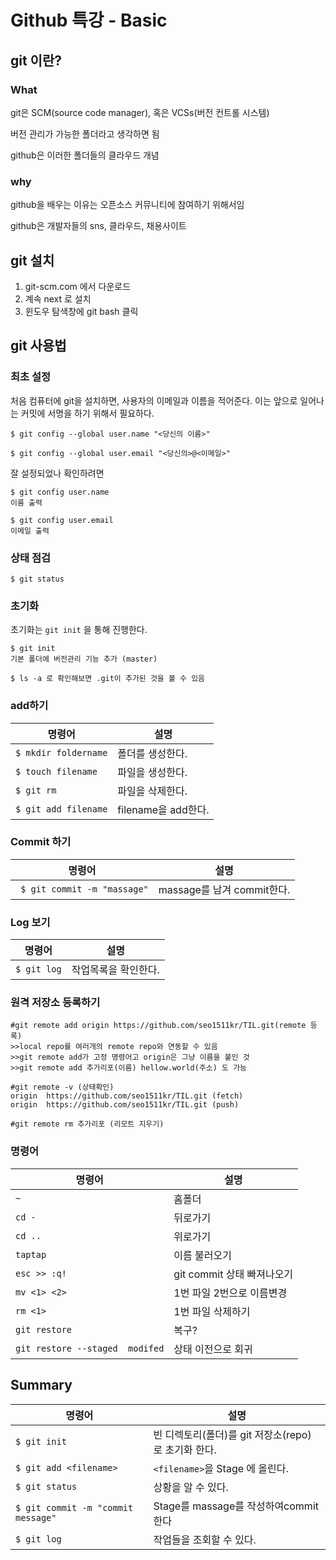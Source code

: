 # Github 특강 - Basic

## git 이란?

### What

git은 SCM(source code manager), 혹은 VCSs(버전 컨트롤 시스템)

버전 관리가 가능한 폴더라고 생각하면 됨

github은 이러한 폴더들의 클라우드 개념

### why

github을 배우는 이유는 오픈소스 커뮤니티에 참여하기 위해서임

github은 개발자들의 sns, 클라우드, 채용사이트

## git 설치

1. git-scm.com 에서 다운로드
2. 계속 next 로 설치
3. 윈도우 탐색창에 git bash 클릭



## git 사용법

### 최초 설정

처음 컴퓨터에 git을 설치하면, 사용자의 이메일과 이름을 적어준다. 이는 앞으로 일어나는 커밋에 서명을 하기 위해서 필요하다.

```
$ git config --global user.name "<당신의 이름>"

$ git config --global user.email "<당신의>@<이메일>"
```

잘 설정되었나 확인하려면

```
$ git config user.name
이름 출력

$ git config user.email
이메일 출력
```



### 상태 점검

```$ git status```



### 초기화

초기화는 `git init` 을 통해 진행한다.

```
$ git init
기본 폴더에 버전관리 기능 추가 (master)

$ ls -a 로 확인해보면 .git이 추가된 것을 볼 수 있음
```





### add하기

| 명령어               | 설명                |
| -------------------- | ------------------- |
| `$ mkdir foldername` | 폴더를 생성한다.    |
| `$ touch filename`   | 파일을 생성한다.    |
| `$ git rm`           | 파일을 삭제한다.    |
| `$ git add filename` | filename을 add한다. |



### Commit 하기

| 명령어                       | 설명                       |
| ---------------------------- | -------------------------- |
| ` $ git commit -m "massage"` | massage를 남겨 commit한다. |



### Log 보기

| 명령어      | 설명                 |
| ----------- | -------------------- |
| `$ git log` | 작업목록을 확인한다. |

### 원격 저장소 등록하기

```
#git remote add origin https://github.com/seo1511kr/TIL.git(remote 등록)
>>local repo를 여러개의 remote repo와 연동할 수 있음
>>git remote add가 고정 명령어고 origin은 그냥 이름을 붙인 것
>>git remote add 추가리포(이름) hellow.world(주소) 도 가능
```

```
#git remote -v (상태확인)
origin  https://github.com/seo1511kr/TIL.git (fetch)
origin  https://github.com/seo1511kr/TIL.git (push)

#git remote rm 추가리포 (리모트 지우기)
```

### 명령어

| 명령어                       | 설명                       |
| ---------------------------- | -------------------------- |
|`~`	|홈폴더|
|`cd -`|	뒤로가기|
|`cd ..`	|위로가기|
|`taptap`	|이름 불러오기|
|`esc >> :q!`	|git commit 상태 빠져나오기|
|`mv <1> <2>`|	1번 파일 2번으로 이름변경|
|`rm <1>`	|1번 파일 삭제하기|
|`git restore`	|복구?|
|`git restore --staged	modifed` |상태 이전으로 회귀|




## Summary

| 명령어                             | 설명                                                |
| ---------------------------------- | --------------------------------------------------- |
| `$ git init`                       | 빈 디렉토리(폴더)를 git 저장소(repo)로 초기화 한다. |
| `$ git add <filename>`             | `<filename>`을 Stage 에 올린다.                     |
| `$ git status`                     | 상황을 알 수 있다.                                  |
| `$ git commit -m "commit message"` | Stage를 massage를 작성하여commit 한다               |
| `$ git log`                        | 작업들을 조회할 수 있다.                            |



